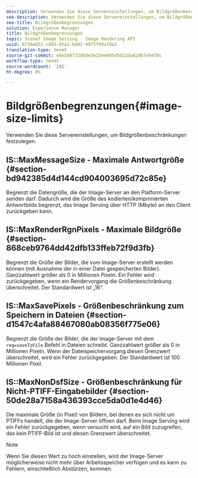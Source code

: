```yaml
---
description: Verwenden Sie diese Servereinstellungen, um Bildgrößenbeschränkungen festzulegen.
seo-description: Verwenden Sie diese Servereinstellungen, um Bildgrößenbeschränkungen festzulegen.
seo-title: Bildgrößenbegrenzungen
solution: Experience Manager
title: Bildgrößenbegrenzungen
topic: Scene7 Image Serving - Image Rendering API
uuid: 6736e652-c495-45a2-bdd2-9975f99af0a2
translation-type: tm+mt
source-git-commit: e8e5b07329bde3e23ee095d5022da62d67e9478c
workflow-type: tm+mt
source-wordcount: '241'
ht-degree: 0%

---
```



# Bildgrößenbegrenzungen{#image-size-limits}

Verwenden Sie diese Servereinstellungen, um Bildgrößenbeschränkungen festzulegen.

## IS::MaxMessageSize - Maximale Antwortgröße {#section-bd942385d4d144cd904003695d72c85e}

Begrenzt die Datengröße, die der Image-Server an den Platform-Server senden darf. Dadurch wird die Größe des kodierten/komprimierten Antwortbilds begrenzt, das Image Serving über HTTP (Mbyte) an den Client zurückgeben kann.

## IS::MaxRenderRgnPixels - Maximale Bildgröße {#section-868ceb9764dd42dfb133ffeb72f9d3fb}

Begrenzt die Größe der Bilder, die vom Image-Server erstellt werden können (mit Ausnahme der in einer Datei gespeicherten Bilder). Ganzzahlwert größer als 0 in Millionen Pixeln. Ein Fehler wird zurückgegeben, wenn ein Rendervorgang die Größenbeschränkung überschreitet. Der Standardwert ist „16“.

## IS::MaxSavePixels - Größenbeschränkung zum Speichern in Dateien {#section-d1547c4afa88467080ab08356f775e06}

Begrenzt die Größe der Bilder, die der Image-Server mit dem `req=saveToFile` Befehl in Dateien schreibt. Ganzzahlwert größer als 0 in Millionen Pixeln. Wenn der Dateispeichervorgang diesen Grenzwert überschreitet, wird ein Fehler zurückgegeben. Der Standardwert ist 100 Millionen Pixel.

## IS::MaxNonDsfSize - Größenbeschränkung für Nicht-PTIFF-Eingabebilder {#section-50de28a7158a436393cce5da0d1e4d46}

Die maximale Größe (in Pixel) von Bildern, bei denen es sich nicht um PTIFFs handelt, die der Image-Server öffnen darf. Beim Image Serving wird ein Fehler zurückgegeben, wenn versucht wird, auf ein Bild zuzugreifen, das kein PTIFF-Bild ist und diesen Grenzwert überschreitet.

>[!NOTE]
>
>Wenn Sie diesen Wert zu hoch einstellen, wird der Image-Server möglicherweise nicht mehr über Arbeitsspeicher verfügen und es kann zu Fehlern, einschließlich Abstürzen, kommen.

